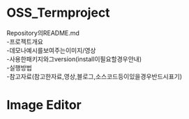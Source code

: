 # OSS_Termproject
Repository의README.md  
-프로젝트개요  
-데모나예시를보여주는이미지/영상  
-사용한패키지와그version(install이필요할경우안내)  
-실행방법  
-참고자료(참고한자료,영상,블로그,소스코드등이있을경우반드시표기)
# Image Editor
